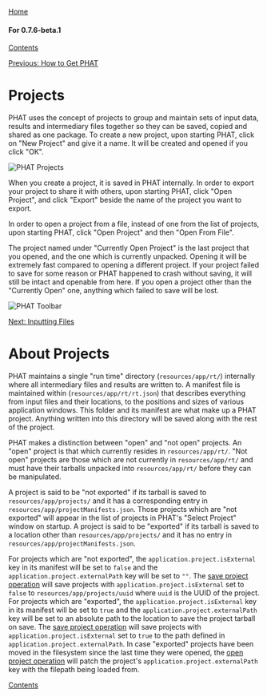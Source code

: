 [Home](https://chgibb.github.io/PHATDocs/)

#### For 0.7.6-beta.1
[Contents](https://chgibb.github.io/PHATDocs/docs/releases/0.7.6-beta.1/home)

[Previous: How to Get PHAT](https://chgibb.github.io/PHATDocs/docs/releases/0.7.6-beta.1/howToGetPHAT)

# Projects
PHAT uses the concept of projects to group and maintain sets of input data, results and intermediary files together so they can be saved, copied and shared as one package. To create a new project, upon starting PHAT, click on "New Project" and give it a name. It will be created and opened if you click "OK". 

![PHAT Projects](https://chgibb.github.io//PHATDocs/docs/releases/0.7.6-beta.1/Project.png)

When you create a project, it is saved in PHAT internally. In order to export your project to share it with others, upon starting PHAT, click "Open Project", and click "Export" beside the name of the project you want to export.

In order to open a project from a file, instead of one from the list of projects, upon starting PHAT, click "Open Project" and then "Open From File".

The project named under "Currently Open Project" is the last project that you opened, and the one which is currently unpacked. Opening it will be extremely fast compared to opening a different project. If your project failed to save for some reason or PHAT happened to crash without saving, it will still be intact and openable from here. If you open a project other than the "Currently Open" one, anything which failed to save will be lost.

![PHAT Toolbar](https://chgibb.github.io//PHATDocs/docs/releases/0.7.6-beta.1/Toolbar.png)

[Next: Inputting Files](https://chgibb.github.io/PHATDocs/docs/releases/0.7.6-beta.1/inputtingFiles)

# About Projects
PHAT maintains a single "run time" directory (```resources/app/rt/```) internally where all intermediary files and results are written to. A manifest file is maintained within (```resources/app/rt/rt.json```) that describes everything from input files and their locations, to the positions and sizes of various application windows. This folder and its manifest are what make up a PHAT project. Anything written into this directory will be saved along with the rest of the project.  

PHAT makes a distinction between "open" and "not open" projects. An "open" project is that which currently resides in ```resources/app/rt/```. "Not open" projects are those which are not currently in ```resources/app/rt/``` and must have their tarballs unpacked into ```resources/app/rt/``` before they can be manipulated.

A project is said to be "not exported" if its tarball is saved to ```resources/app/projects/``` and it has a corresponding entry in ```resources/app/projectManifests.json```. Those projects which are "not exported" will appear in the list of projects in PHAT's "Select Project" window on startup. A project is said to be "exported" if its tarball is saved to a location other than ```resources/app/projects/``` and it has no entry in ```resources/app/projectManifests.json```.

For projects which are "not exported", the ```application.project.isExternal``` key in its manifest will be set to ```false``` and the ```application.project.externalPath``` key will be set to ```""```. The [save project operation](https://github.com/chgibb/PHAT/blob/0.7.6-beta.1/src/req/operations/SaveCurrentProject.ts) will save projects with ```application.project.isExternal``` set to ```false``` to ```resources/app/projects/uuid``` where ```uuid``` is the UUID of the project. For projects which are "exported", the ```application.project.isExternal``` key in its manifest will be set to ```true``` and the ```application.project.externalPath``` key will be set to an absolute path to the location to save the project tarball on save. The [save project operation](https://github.com/chgibb/PHAT/blob/0.7.6-beta.1/src/req/operations/SaveCurrentProject.ts) will save projects with ```application.project.isExternal``` set to ```true``` to the path defined in ```application.project.externalPath```. In case "exported" projects have been moved in the filesystem since the last time they were opened, the [open project operation](https://github.com/chgibb/PHAT/blob/0.7.6-beta.1/src/req/operations/OpenProject.ts) will patch the project's ```application.project.externalPath``` key with the filepath being loaded from.


[Contents](https://chgibb.github.io/PHATDocs/docs/releases/0.7.6-beta.1/home)
